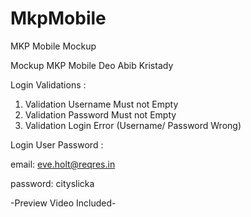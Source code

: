 # MkpMobile
MKP Mobile Mockup


Mockup MKP Mobile
Deo Abib Kristady

Login Validations :
1. Validation Username Must not Empty
2. Validation Password Must not Empty
3. Validation Login Error (Username/ Password Wrong)


Login User Password :

email: eve.holt@reqres.in

password: cityslicka


-Preview Video Included-
